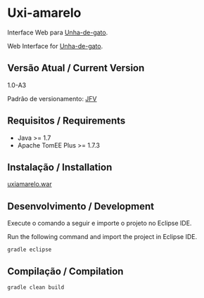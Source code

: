 # Uxi-amarelo

Interface Web para [Unha-de-gato](http://joseflavio.com/unhadegato).

Web Interface for [Unha-de-gato](http://joseflavio.com/unhadegato).

## Versão Atual / Current Version

1.0-A3

Padrão de versionamento: [JFV](http://joseflavio.com/jfv)

## Requisitos / Requirements

* Java >= 1.7
* Apache TomEE Plus >= 1.7.3

## Instalação / Installation

[uxiamarelo.war](https://github.com/joseflaviojr/uxiamarelo/releases/download/1.0-A3/uxiamarelo.war)

## Desenvolvimento / Development

Execute o comando a seguir e importe o projeto no Eclipse IDE.

Run the following command and import the project in Eclipse IDE.

    gradle eclipse

## Compilação / Compilation

    gradle clean build

